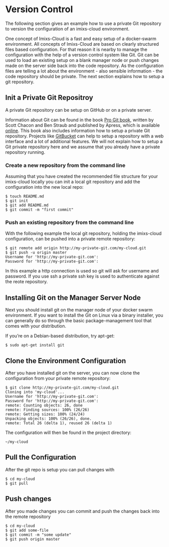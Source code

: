 # Version Control

The following section gives an example how to use a private Git repository to version the configuration of an imixs-cloud environment. 

One concept of Imixs-Cloud is a fast and easy setup of a docker-swarm environment. All concepts of Imixs-Cloud are based on clearly structured files based configuration. For that reason it is nearby to manage the configuration with the help of a version control system like Git.
Git can be used to load an existing setup on a blank manager node or push changes made on the server side back into the code repository. As the configuration files are telling a lot about the environment - also sensible information - the code repository should be private. The next section explains how to setup a git repository. 


## Init a Private Git Repositroy

A private Git repository can be setup on GitHub or on a private server. 

Information about Git can be found in the book [Pro Git book](https://git-scm.com/book/en/v2), written by Scott Chacon and Ben Straub and published by Apress, which is available [online](https://git-scm.com/book/en/v2). This book also includes information how to setup a private Git repository. Projects like [GitBucket](https://github.com/gitbucket/gitbucket) can help to setup a repository with a web interface and a lot of additional features.  We will not explain how to setup a Git private repository here and we assume that you already have a private repository running. 



### Create a new repository from the command line

Assuming that you have created the recommended file structure for your imixs-cloud locally you can init a local git repository and add the configuration into the new local repo:

	$ touch README.md
	$ git init
	$ git add README.md
	$ git commit -m "first commit"


### Push an existing repository from the command line

With the following example the local git repository, holding the imixs-cloud configuration, can be pushed into a private remote repository:
 
	$ git remote add origin http://my-private-git.com/my-cloud.git
	$ git push -u origin master
	Username for 'http://my-private-git.com': 
	Password for 'http://my-private-git.com': 

In this example a http connection is used so git will ask for username and password. If you use ssh a private ssh key is used to authenticate against the reote repository. 


## Installing Git on the Manager Server Node

Next you should install git on the manager node of your docker swarm environment.
If you want to install the Git on Linux via a binary installer, you can generally do so through the basic package-management tool that comes with your distribution. 

If you’re on a Debian-based distribution, try apt-get:

	$ sudo apt-get install git



## Clone the Environment Configuration 

After you have installed git on the server, you can now clone the configuration from your private remote repository: 


	$ git clone http://my-private-git.com/my-cloud.git
	Cloning into 'my-cloud'...
	Username for 'http://my-private-git.com': 
	Password for 'http://my-private-git.com': 
	remote: Counting objects: 26, done
	remote: Finding sources: 100% (26/26)
	remote: Getting sizes: 100% (24/24)
	Unpacking objects: 100% (26/26), done.
	remote: Total 26 (delta 1), reused 26 (delta 1)
	
	
The configuration will then be found in the project directory:

	~/my-cloud
	

## Pull the Configuration 	

After the git repo is setup you can pull changes with

	$ cd my-cloud
	$ git pull


## Push changes 	

After you made changes you can commit and push the changes back into the remote repository

	$ cd my-cloud
	$ git add some-file
	$ git commit -m "some update"
	$ git push origin master

 